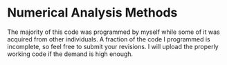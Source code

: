 # Numerical Analysis Methods
The majority of this code was programmed by myself while some of it was acquired from other individuals. A fraction of the code I programmed is incomplete, so feel free to submit your revisions. I will upload the properly working code if the demand is high enough.
